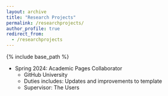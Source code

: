 ```yaml
---
layout: archive
title: "Research Projects"
permalink: /researchprojects/
author_profile: true
redirect_from:
  - /researchprojects
---
```


{% include base_path %}

* Spring 2024: Academic Pages Collaborator
  * GitHub University
  * Duties includes: Updates and improvements to template
  * Supervisor: The Users
